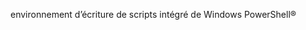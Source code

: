 <Token xmlns:xlink="http://www.w3.org/1999/xlink">environnement d’écriture de scripts intégré de Windows PowerShell®</Token>

<!--HONumber=Apr16_HO1-->


